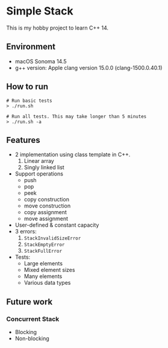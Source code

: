# Simple Stack
This is my hobby project to learn C++ 14.

## Environment
- macOS Sonoma 14.5
- g++ version: Apple clang version 15.0.0 (clang-1500.0.40.1)

## How to run
```terminal
# Run basic tests
> ./run.sh

# Run all tests. This may take longer than 5 minutes
> ./run.sh -a
```

## Features
- 2 implementation using class template in C++. 
    1. Linear array
    2. Singly linked list
- Support operations 
    - push
    - pop
    - peek
    - copy construction
    - move construction
    - copy assignment
    - move assignment
- User-defined & constant capacity
- 3 errors:
    1. `StackInvalidSizeError`
    2. `StackEmptyError`
    3. `StackFullError`
- Tests:
    - Large elements
    - Mixed element sizes
    - Many elements
    - Various data types

## Future work
### Concurrent Stack
- Blocking
- Non-blocking
